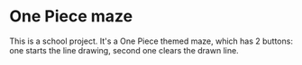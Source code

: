 # One Piece maze
This is a school project. It's a One Piece themed maze, which has 2 buttons: one starts the line drawing, second one clears the drawn line.
